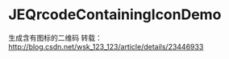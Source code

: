 # JEQrcodeContainingIconDemo
生成含有图标的二维码
转载：http://blog.csdn.net/wsk_123_123/article/details/23446933
